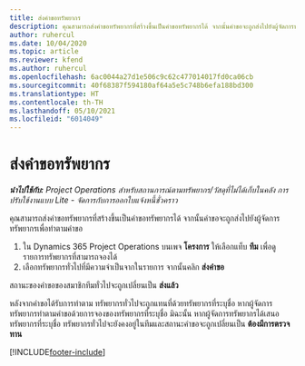 ```yaml
---
title: ส่งคำขอทรัพยากร
description: คุณสามารถส่งคำขอทรัพยากรที่สร้างขึ้นเป็นคำขอทรัพยากรได้ จากนั้นคำขอจะถูกส่งไปยังผู้จัดการทรัพยากรเพื่อทำตามคำขอ
author: ruhercul
ms.date: 10/04/2020
ms.topic: article
ms.reviewer: kfend
ms.author: ruhercul
ms.openlocfilehash: 6ac0044a27d1e506c9c62c477014017fd0ca06cb
ms.sourcegitcommit: 40f68387f594180af64a5e5c748b6efa188bd300
ms.translationtype: HT
ms.contentlocale: th-TH
ms.lasthandoff: 05/10/2021
ms.locfileid: "6014049"
---
```

# <a name="submit-a-resource-request"></a>ส่งคำขอทรัพยากร

_**นำไปใช้กับ:** Project Operations สำหรับสถานการณ์ตามทรัพยากร/วัสดุที่ไม่ได้เก็บในคลัง การปรับใช้งานแบบ Lite - จัดการกับการออกใบแจ้งหนี้ชั่วคราว_

คุณสามารถส่งคำขอทรัพยากรที่สร้างขึ้นเป็นคำขอทรัพยากรได้ จากนั้นคำขอจะถูกส่งไปยังผู้จัดการทรัพยากรเพื่อทำตามคำขอ

1. ใน Dynamics 365 Project Operations บนเพจ **โครงการ** ให้เลือกแท็บ **ทีม** เพื่อดูรายการทรัพยากรที่สามารถจองได้ 
2. เลือกทรัพยากรทั่วไปที่มีความจำเป็นจากในรายการ จากนั้นคลิก **ส่งคำขอ**

สถานะของคำขอของสมาชิกทีมทั่วไปจะถูกเปลี่ยนเป็น **ส่งแล้ว**

หลังจากคำขอได้รับการทำตาม ทรัพยากรทั่วไปจะถูกแทนที่ด้วยทรัพยากรที่ระบุชื่อ หากผู้จัดการทรัพยากรทำตามคำขอด้วยการจองของทรัพยากรที่ระบุชื่อ มิฉะนั้น หากผู้จัดการทรัพยากรได้เสนอทรัพยากรที่ระบุชื่อ ทรัพยากรทั่วไปจะยังคงอยู่ในทีมและสถานะคำขอจะถูกเปลี่ยนเป็น **ต้องมีการตรวจทาน**


[!INCLUDE[footer-include](../includes/footer-banner.md)]